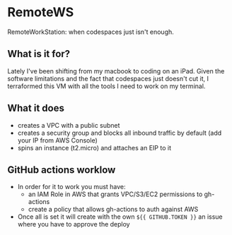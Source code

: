 # RemoteWS

RemoteWorkStation: when codespaces just isn't enough.

## What is it for?

Lately I've been shifting from my macbook to coding on an iPad. Given the software limitations and the fact that codespaces just doesn't cut it, I terraformed this VM with all the tools I need to work on my terminal.

## What it does

- creates a VPC with a public subnet
- creates a security group and blocks all inbound traffic by default (add your IP from AWS Console)
- spins an instance (t2.micro) and attaches an EIP to it

## GitHub actions worklow

- In order for it to work you must have:
  - an IAM Role in AWS that grants VPC/S3/EC2 permissions to gh-actions
  - create a policy that allows gh-actions to auth against AWS
- Once all is set it will create with the own `${{ GITHUB.TOKEN }}` an issue where you have to approve the deploy
